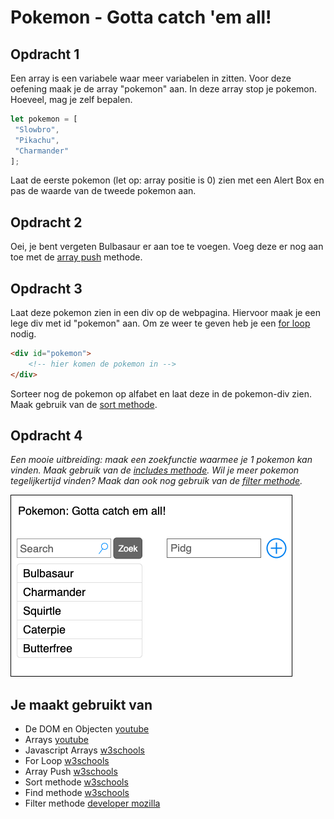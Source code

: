 # Pokemon - Gotta catch 'em all!

## Opdracht 1

Een array is een variabele waar meer variabelen in zitten. Voor deze oefening maak je de array "pokemon" aan. In deze array stop je pokemon. Hoeveel, mag je zelf bepalen.
```javascript
let pokemon = [  
 "Slowbro",  
 "Pikachu",  
 "Charmander"  
];
```

Laat de eerste pokemon (let op: array positie is 0) zien met een Alert Box en pas de waarde van de tweede pokemon aan.

## Opdracht 2
Oei, je bent vergeten Bulbasaur er aan toe te voegen. Voeg deze er nog aan toe met de [array push](https://www.w3schools.com/jsref/jsref_push.asp) methode.

## Opdracht 3
Laat deze pokemon zien in een div op de webpagina. Hiervoor maak je een lege div met id "pokemon" aan. Om ze weer te geven heb je een [for loop](https://www.w3schools.com/js/js_loop_for.asp) nodig.
```html
<div id="pokemon">
	<!-- hier komen de pokemon in -->
</div>
```

Sorteer nog de pokemon op alfabet en laat deze in de pokemon-div zien. Maak gebruik van de [sort methode](https://www.w3schools.com/jsref/jsref_sort.asp).

## Opdracht 4
*Een mooie uitbreiding: maak een zoekfunctie waarmee je 1 pokemon kan vinden. Maak gebruik van de [includes methode](https://www.w3schools.com/jsref/jsref_includes_array.asp). Wil je meer pokemon tegelijkertijd vinden? Maak dan ook nog gebruik van de [filter methode](https://developer.mozilla.org/en-US/docs/Web/JavaScript/Reference/Global_Objects/Array/filter?retiredLocale=nl).*

![ui](images/pokemon-ui.png)

## Je maakt gebruikt van
- De DOM en Objecten [youtube](https://www.youtube.com/watch?v=k81rBKqwDhU)
- Arrays [youtube](https://www.youtube.com/watch?v=Z-l1IAbq3qg)
- Javascript Arrays [w3schools](https://www.w3schools.com/js/js_arrays.asp)
- For Loop [w3schools](https://www.w3schools.com/js/js_loop_for.asp)
- Array Push [w3schools](https://www.w3schools.com/jsref/jsref_push.asp)
- Sort methode [w3schools](https://www.w3schools.com/jsref/jsref_sort.asp)
- Find methode [w3schools](https://www.w3schools.com/jsref/jsref_find.asp)
- Filter methode [developer mozilla](https://developer.mozilla.org/en-US/docs/Web/JavaScript/Reference/Global_Objects/Array/filter?retiredLocale=nl)